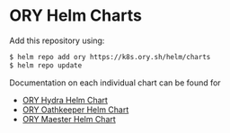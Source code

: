 # ORY Helm Charts

Add this repository using:

```bash
$ helm repo add ory https://k8s.ory.sh/helm/charts
$ helm repo update
```

Documentation on each individual chart can be found for

- [ORY Hydra Helm Chart](./hydra)
- [ORY Oathkeeper Helm Chart](./oathkeeper)
- [ORY Maester Helm Chart](./maester)

